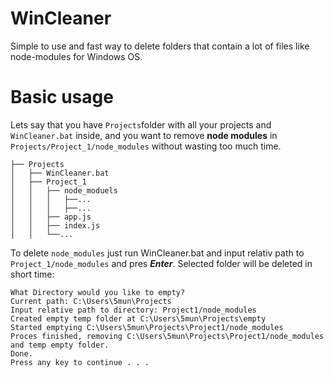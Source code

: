 # WinCleaner
Simple to use and fast way to delete folders that contain a lot of files like node-modules for Windows OS.
# Basic usage
Lets say that you have `Projects`folder with all your projects and `WinCleaner.bat` inside, and you want to remove **node modules** in `Projects/Project_1/node_modules` without wasting too much time.
```
├── Projects
│   ├── WinCleaner.bat
│   ├── Project_1
│   │   ├── node_moduels
│   │   │   ├──...
│   │   │   ├──...
│   │   ├── app.js
│   │   ├── index.js
│   │   └──...
```
To delete `node_modules` just run WinCleaner.bat and input relativ path to `Project_1/node_modules` and pres **_Enter_**.
Selected folder will be deleted in short time:
```
What Directory would you like to empty?
Current path: C:\Users\5mun\Projects
Input relative path to directory: Project1/node_modules
Created empty temp folder at C:\Users\5mun\Projects\empty
Started emptying C:\Users\5mun\Projects\Project1/node_modules
Proces finished, removing C:\Users\5mun\Projects\Project1/node_modules and temp empty folder.
Done.
Press any key to continue . . .
```